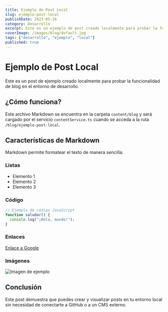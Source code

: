 ```yaml
---
title: Ejemplo de Post Local
slug: ejemplo-post-local
publishDate: 2023-05-16
category: Desarrollo
excerpt: Este es un ejemplo de post creado localmente para probar la funcionalidad de blog.
coverImage: /images/blog/default.jpg
tags: ["desarrollo", "ejemplo", "local"]
published: true
---
```


# Ejemplo de Post Local

Este es un post de ejemplo creado localmente para probar la funcionalidad de blog en el entorno de desarrollo.

## ¿Cómo funciona?

Este archivo Markdown se encuentra en la carpeta `content/blog` y será cargado por el servicio `contentService.ts` cuando se acceda a la ruta `/blog/ejemplo-post-local`.

## Características de Markdown

Markdown permite formatear el texto de manera sencilla:

### Listas

- Elemento 1
- Elemento 2
- Elemento 3

### Código

```javascript
// Ejemplo de código JavaScript
function saludar() {
  console.log("¡Hola, mundo!");
}
```

### Enlaces

[Enlace a Google](https://www.google.com)

### Imágenes

![Imagen de ejemplo](https://via.placeholder.com/150)

## Conclusión

Este post demuestra que puedes crear y visualizar posts en tu entorno local sin necesidad de conectarte a GitHub o a un CMS externo.
